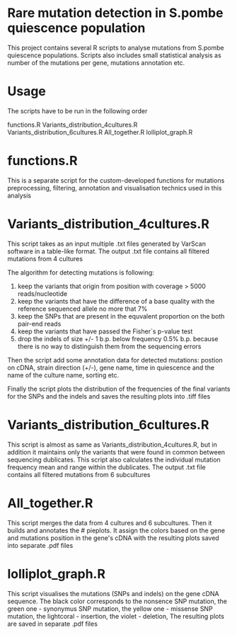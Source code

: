 # Rare mutation detection in S.pombe quiescence population 

This project contains several R scripts to analyse mutations from S.pombe quiescence populations. Scripts also includes small statistical analysis as number of the mutations per gene, mutations annotation etc. 

# Usage

The scripts have to be run in the following order

functions.R
Variants_distribution_4cultures.R
Variants_distribution_6cultures.R
All_together.R
lolliplot_graph.R

# functions.R 

This is a separate script for the custom-developed functions for mutations  preprocessing, filtering, annotation and visualisation technics used in this analysis

# Variants_distribution_4cultures.R 

This script takes as an input multiple .txt files generated by VarScan software  in a table-like format. The output .txt file contains all filtered mutations from 4 cultures

The algorithm for detecting mutations is following:

1) keep the variants that origin from position with coverage > 5000 reads/nucleotide
2) keep the variants that have the difference of a base quality with the reference sequenced 
allele no more that 7% 
3) keep the SNPs that are present in the equvalent proportion on the both pair-end reads
4) keep the variants that have passed the Fisher`s p-value test
5) drop the indels of size +/- 1 b.p. below frequency 0.5% b.p. because there is no way to 
distinguish them from the sequencing errors 

Then the script add some annotation data for detected mutations: postion on cDNA, strain direction (+/-), gene name, time in quiescence and the name of the culture name, sorting etc.

Finally the script plots the distribution of the frequencies of the final variants 
for the SNPs and the indels and saves the resulting plots into .tiff files

# Variants_distribution_6cultures.R 


This script is almost as same as Variants_distribution_4cultures.R, but in addition it maintains
only the variants that were found in common between sequencing dublicates. This script also 
calculates the individual mutation frequency mean and range within the dublicates. 
The output .txt file contains all filtered mutations from 6 subcultures

# All_together.R #

This script merges the data from 4 cultures and 6 subcultures. Then it builds and annotates the # pieplots. It assign the colors based on the gene and mutations position in the gene's cDNA with
the resulting plots saved into separate .pdf files

# lolliplot_graph.R #


This script visualises the mutations (SNPs and indels) on the gene cDNA sequence.
The black color corresponds to the nonsence SNP mutation, 
the green one - synonymus SNP mutation,
the yellow one - missense SNP mutation,
the lightcoral - insertion,
the violet - deletion,
The resulting plots are saved in separate .pdf files
